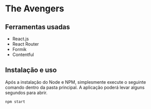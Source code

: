 # The Avengers

## Ferramentas usadas

- React.js
- React Router
- Formik
- Contentful

## Instalação e uso

Após a instalação do Node e NPM, simplesmente execute o seguinte comando dentro da pasta principal. A aplicação poderá levar alguns segundos para abrir. 


```
npm start
```


